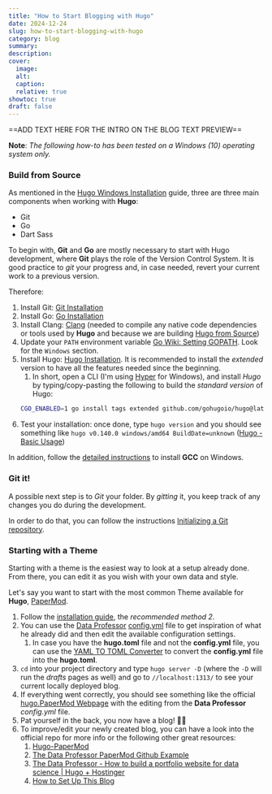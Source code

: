 ```yaml
---
title: "How to Start Blogging with Hugo"
date: 2024-12-24
slug: how-to-start-blogging-with-hugo
category: blog
summary:
description:
cover:
  image:
  alt:
  caption:
  relative: true
showtoc: true
draft: false
---
```


==ADD TEXT HERE FOR THE INTRO ON THE BLOG TEXT PREVIEW==

**Note**: _The following how-to has been tested on a Windows (10) operating system only._

### Build from Source

As mentioned in the [Hugo Windows Installation](https://gohugo.io/installation/windows/) guide, three are three main components when working with **Hugo**:

- Git
- Go
- Dart Sass

To begin with, **Git** and **Go** are mostly necessary to start with Hugo development, where **Git** plays the role of the Version Control System. It is good practice to _git_ your progress and, in case needed, revert your current work to a previous version.

Therefore:

1. Install Git: [Git Installation](https://git-scm.com/downloads/win)
2. Install Go: [Go Installation](https://go.dev/dl/)
3. Install Clang: [Clang](https://releases.llvm.org/download.html) (needed to compile any native code dependencies or tools used by **Hugo** and because we are building [Hugo from Source](https://github.com/gohugoio/hugo#build-from-source))
4. Update your `PATH` environment variable [Go Wiki: Setting GOPATH](https://go.dev/wiki/SettingGOPATH#:~:text=Click%20the%20%E2%80%9CEnvironment%20Variables%E2%80%9D%20button,the%20%E2%80%9CVariable%20value%E2%80%9D%20field.). Look for the `Windows` section.
5. Install Hugo: [Hugo Installation](https://gohugo.io/installation/windows/). It is recommended to install the _extended_ version to have all the features needed since the beginning.
   1. In short, open a CLI (I'm using [Hyper](https://hyper.is/) for Windows), and install _Hugo_ by typing/copy-pasting the following to build the _standard version_ of Hugo:
   ```sh
   CGO_ENABLED=1 go install tags extended github.com/gohugoio/hugo@latest
   ```
6. Test your installation: once done, type `hugo version` and you should see something like `hugo v0.140.0 windows/amd64 BuildDate=unknown` ([Hugo - Basic Usage](https://gohugo.io/getting-started/usage/))

In addition, follow the [detailed instructions](https://discourse.gohugo.io/t/gcc-compiler-required-to-build-hugo-from-source-on-windows/41370) to install **GCC** on Windows.

### Git it!

A possible next step is to _Git_ your folder. By _gitting_ it, you keep track of any changes you do during the development.

In order to do that, you can follow the instructions [Initializing a Git repository](https://docs.github.com/en/migrations/importing-source-code/using-the-command-line-to-import-source-code/adding-locally-hosted-code-to-github#initializing-a-git-repository).

### Starting with a Theme

Starting with a theme is the easiest way to look at a setup already done. From there, you can edit it as you wish with your own data and style.

Let's say you want to start with the most common Theme available for **Hugo**, [PaperMod](https://github.com/adityatelange/hugo-PaperMod).

1. Follow the [installation guide](https://github.com/adityatelange/hugo-PaperMod/wiki/Installation), the _recommended method 2_.
2. You can use the [Data Professor](https://github.com/dataprofessor) [config.yml](https://github.com/dataprofessor/chanin.tech/blob/main/config.yml) file to get inspiration of what he already did and then edit the available configuration settings.
   1. In case you have the **hugo.toml** file and not the **config.yml** file, you can use the [YAML TO TOML Converter](https://transform.tools/yaml-to-toml) to convert the **config.yml** file into the **hugo.toml**.
3. `cd` into your project directory and type `hugo server -D` (where the `-D` will run the _drafts_ pages as well) and go to `//localhost:1313/` to see your current locally deployed blog.
4. If everything went correctly, you should see something like the official [hugo.PaperMod Webpage](https://adityatelange.github.io/hugo-PaperMod/) with the editing from the **Data Professor** _config.yml_ file.
5. Pat yourself in the back, you now have a blog! 🎉🎊
6. To improve/edit your newly created blog, you can have a look into the official repo for more info or the following other great resources:
   1. [Hugo-PaperMod](https://github.com/adityatelange/hugo-PaperMod)
   2. [The Data Professor PaperMod Github Example](https://github.com/dataprofessor/chanin.tech/tree/main)
   3. [The Data Professor - How to build a portfolio website for data science | Hugo + Hostinger](https://www.youtube.com/watch?v=sm3IuE7zkYQ&t=722s)
   4. [How to Set Up This Blog](https://kpwn.de/2021/09/how-to-set-up-this-blog/)
